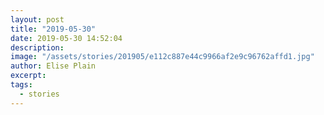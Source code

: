 ```yaml
---
layout: post
title: "2019-05-30"
date: 2019-05-30 14:52:04
description: 
image: "/assets/stories/201905/e112c887e44c9966af2e9c96762affd1.jpg"
author: Elise Plain
excerpt: 
tags: 
  - stories
---
```



<p></p>
